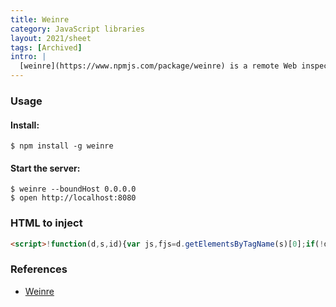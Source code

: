 ```yaml
---
title: Weinre
category: JavaScript libraries
layout: 2021/sheet
tags: [Archived]
intro: |
  [weinre](https://www.npmjs.com/package/weinre) is a remote Web inspector. Note that it has been deprecated since 2016.
---
```


### Usage

#### Install:

```
$ npm install -g weinre
```

#### Start the server:

```
$ weinre --boundHost 0.0.0.0
$ open http://localhost:8080
```

### HTML to inject

<!--prettier-ignore -->
```html
<script>!function(d,s,id){var js,fjs=d.getElementsByTagName(s)[0];if(!d.getElementById(id)){js=d.createElement(s);js.id=id;js.async=1;js.src='http://'+location.hostname+':8080/target/target-script-min.js#anonymous';fjs.parentNode.insertBefore(js,fjs);}}(document,'script','weinre');</script>
```

### References

- [Weinre](http://people.apache.org/~pmuellr/weinre/)

